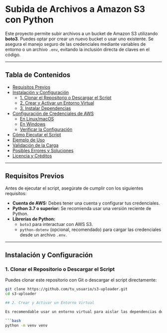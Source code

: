 # Subida de Archivos a Amazon S3 con Python

Este proyecto permite subir archivos a un bucket de Amazon S3 utilizando **boto3**. Puedes optar por crear un nuevo bucket o usar uno existente. Se asegura el manejo seguro de las credenciales mediante variables de entorno o un archivo `.env`, evitando la inclusión directa de claves en el código.

---

## Tabla de Contenidos

- [Requisitos Previos](#requisitos-previos)
- [Instalación y Configuración](#instalación-y-configuración)
  - [1. Clonar el Repositorio o Descargar el Script](#1-clonar-el-repositorio-o-descargar-el-script)
  - [2. Crear y Activar un Entorno Virtual](#2-crear-y-activar-un-entorno-virtual)
  - [3. Instalar Dependencias](#3-instalar-dependencias)
- [Configuración de Credenciales de AWS](#configuración-de-credenciales-de-aws)
  - [En Linux/macOS](#en-linuxmacos)
  - [En Windows](#en-windows)
  - [Verificar la Configuración](#verificar-la-configuración)
- [Cómo Ejecutar el Script](#cómo-ejecutar-el-script)
- [Ejemplo de Uso](#ejemplo-de-uso)
- [Validación de la Carga](#validación-de-la-carga)
- [Posibles Errores y Soluciones](#posibles-errores-y-soluciones)
- [Licencia y Créditos](#licencia-y-créditos)

---

## Requisitos Previos

Antes de ejecutar el script, asegúrate de cumplir con los siguientes requisitos:

- **Cuenta de AWS:** Debes tener una cuenta y configurar tus credenciales.
- **Python 3.7 o superior:** Se recomienda usar una versión reciente de Python.
- **Librerías de Python:**
  - `boto3` para interactuar con AWS S3.
  - `python-dotenv` (opcional, recomendado) para cargar las credenciales desde un archivo `.env`.

---

## Instalación y Configuración

### 1. Clonar el Repositorio o Descargar el Script

Puedes clonar este repositorio con Git o descargar el script directamente:

```bash
git clone https://github.com/tu_usuario/s3-uploader.git
cd s3-uploader

## 2. Crear y Activar un Entorno Virtual

Es recomendable usar un entorno virtual para aislar las dependencias del proyecto. Para ello, ejecuta:

```bash
python -m venv venv


